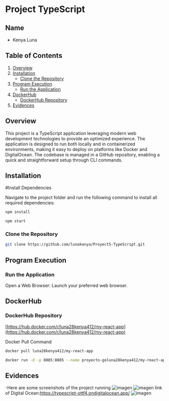 # Project TypeScript

## Name

- Kenya Luna

## Table of Contents

1. [Overview](#overview)
2. [Installation](#installation)
   - [Clone the Repository](#clone-the-repository)
3. [Program Execution](#program-execution)
   - [Run the Application](#run-the-application)
4. [DockerHub](#dockerhub)
   - [DockerHub Repository](#dockerhub-repository)
5. [Evidences](#evidences)

## Overview
This project is a TypeScript application leveraging modern web development technologies to provide an optimized experience. The application is designed to run both locally and in containerized environments, making it easy to deploy on platforms like Docker and DigitalOcean. The codebase is managed in a GitHub repository, enabling a quick and straightforward setup through CLI commands.
## Installation
#Install Dependencies

Navigate to the project folder and run the following command to install all required dependencies:
```sh
npm install
```
```sh
npm start
```
### Clone the Repository

```sh
git clone https://github.com/lunakenya/Proyect5-TypeScript.git
```

## Program Execution
### Run the Application

Open a Web Browser: Launch your preferred web browser.


## DockerHub
### DockerHub Repository

[https://hub.docker.com/r/luna28kenya412/my-react-app](https://hub.docker.com/r/luna28kenya412/my-react-app)

Docker Pull Command
```sh
docker pull luna28kenya412/my-react-app
```
```sh
docker run -d -p 8085:8085 --name proyecto-goluna28kenya412/my-react-app
```

## Evidences
-Here are some screenshots of the project running 
![imagen](https://github.com/user-attachments/assets/f0a6046b-4777-4fb9-a878-1061e67bcf2a)
![imagen](https://github.com/user-attachments/assets/a0ed6077-a67e-47de-b1b2-499f5158b741)
link of Digital Ocean:https://typescript-ottf4.ondigitalocean.app/
![imagen](https://github.com/user-attachments/assets/b2447114-d571-4ba5-a625-0dd7e21fd1cc)



